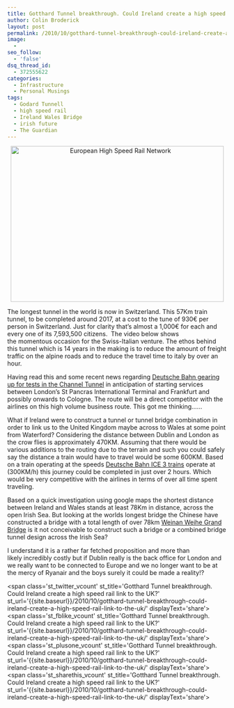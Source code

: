 ```yaml
---
title: Gotthard Tunnel breakthrough. Could Ireland create a high speed rail link to the UK?
author: Colin Broderick
layout: post
permalink: /2010/10/gotthard-tunnel-breakthrough-could-ireland-create-a-high-speed-rail-link-to-the-uk/
image:
  - 
seo_follow:
  - 'false'
dsq_thread_id:
  - 372555622
categories:
  - Infrastructure
  - Personal Musings
tags:
  - Godard Tunnell
  - high speed rail
  - Ireland Wales Bridge
  - irish future
  - The Guardian
---
```

<p style="text-align: center;">
  <a href="2010/10/gotthard-tunnel-breakthrough-could-ireland-create-a-high-speed-rail-link-to-the-uk/"><img class="aligncenter size-full wp-image-1032" title="European High Speed Rail Network" src="{{site.baseurl}}/wp-content/uploads/2010/10/Screen-shot-2010-10-17-at-22.54.33.png" alt="European High Speed Rail Network" width="489" height="358" /></a>
</p>

The longest tunnel in the world is now in Switzerland. This 57Km train tunnel, to be completed around 2017, at a cost to the tune of 930€ per person in Switzerland. Just for clarity that&#8217;s almost a 1,000€ for each and every one of its 7,593,500 citizens.  The video below shows the momentous occasion for the Swiss-Italian venture. The ethos behind this tunnel which is 14 years in the making is to reduce the amount of freight traffic on the alpine roads and to reduce the travel time to italy by over an hour.<!--more-->



Having read this and some recent news regarding [Deutsche Bahn gearing up for tests in the Channel Tunnel][1] in anticipation of starting services between London&#8217;s St Pancras International Terminal and Frankfurt and possibly onwards to Cologne. The route will be a direct competitor with the airlines on this high volume business route. This got me thinking&#8230;&#8230;

What if Ireland were to construct a tunnel or tunnel bridge combination in order to link us to the United Kingdom maybe across to Wales at some point from Waterford? Considering the distance between Dublin and London as the crow flies is approximately 470KM. Assuming that there would be various additions to the routing due to the terrain and such you could safely say the distance a train would have to travel would be some 600KM. Based on a train operating at the speeds [Deutsche Bahn ICE 3 trains][2] operate at (300KM/h) this journey could be completed in just over 2 hours. Which would be very competitive with the airlines in terms of over all time spent traveling.

Based on a quick investigation using google maps the shortest distance between Ireland and Wales stands at least 78Km in distance, across the open Irish Sea. But looking at the worlds longest bridge the Chinese have constructed a bridge with a total length of over 78km [Weinan Weihe Grand Bridge][3] is it not conceivable to construct such a bridge or a combined bridge tunnel design across the Irish Sea?

I understand it is a rather far fetched proposition and more than likely incredibly costly but if Dublin really is the back office for London and we really want to be connected to Europe and we no longer want to be at the mercy of Ryanair and the boys surely it could be made a reality!?

<span class='st\_twitter\_vcount' st\_title='Gotthard Tunnel breakthrough. Could Ireland create a high speed rail link to the UK?' st\_url='{{site.baseurl}}/2010/10/gotthard-tunnel-breakthrough-could-ireland-create-a-high-speed-rail-link-to-the-uk/' displayText='share'></span><span class='st\_fblike\_vcount' st\_title='Gotthard Tunnel breakthrough. Could Ireland create a high speed rail link to the UK?' st\_url='{{site.baseurl}}/2010/10/gotthard-tunnel-breakthrough-could-ireland-create-a-high-speed-rail-link-to-the-uk/' displayText='share'></span><span class='st\_plusone\_vcount' st\_title='Gotthard Tunnel breakthrough. Could Ireland create a high speed rail link to the UK?' st\_url='{{site.baseurl}}/2010/10/gotthard-tunnel-breakthrough-could-ireland-create-a-high-speed-rail-link-to-the-uk/' displayText='share'></span><span class='st\_sharethis\_vcount' st\_title='Gotthard Tunnel breakthrough. Could Ireland create a high speed rail link to the UK?' st\_url='{{site.baseurl}}/2010/10/gotthard-tunnel-breakthrough-could-ireland-create-a-high-speed-rail-link-to-the-uk/' displayText='share'></span>

 [1]: http://www.guardian.co.uk/world/2010/sep/19/london-frankfurt-train-high-speed
 [2]: http://en.wikipedia.org/wiki/ICE_3
 [3]: http://en.wikipedia.org/wiki/Weihe_Grand_Bridge
